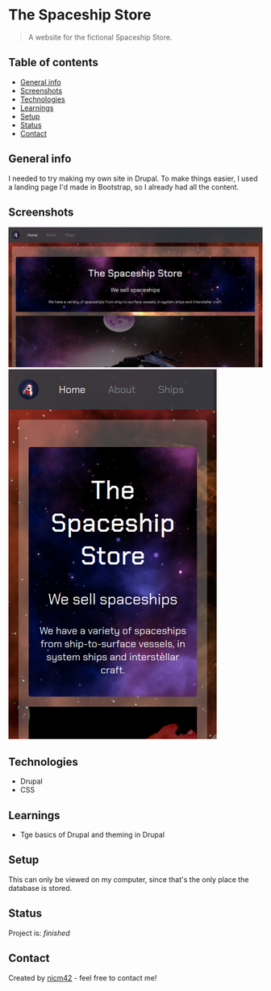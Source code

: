 # The Spaceship Store

> A website for the fictional Spaceship Store.

## Table of contents

- [General info](#general-info)
- [Screenshots](#screenshots)
- [Technologies](#technologies)
- [Learnings](#learnings)
- [Setup](#setup)
- [Status](#status)
- [Contact](#contact)

## General info

I needed to try making my own site in Drupal. To make things easier, I used a landing page I'd made in Bootstrap, so I already had all the content.

## Screenshots

![Desktop](screenshot-desktop.png)
![Mobile](screenshot-mobile.png)

## Technologies

- Drupal
- CSS

## Learnings

- Tge basics of Drupal and theming in Drupal

## Setup

This can only be viewed on my computer, since that's the only place the database is stored.

## Status

Project is: _finished_

## Contact

Created by [nicm42](https://twitter.com/nicm4242/) - feel free to contact me!
